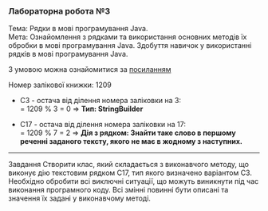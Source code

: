 ### Лабораторна робота №3

Тема: Рядки в мові програмування Java.  
Мета: Ознайомлення з рядками та використання основних методів їх обробки
в мові програмування Java. Здобуття навичок у використанні рядків в
мові програмування Java.

З умовою можна ознайомитися за [посиланням](https://asdjonok.github.io/OOP-SITE/)

Номер залікової книжки: 1209
- С3 - остача від ділення номера заліковки на 3:  
  = 1209 % 3 = 0 => **Тип: StringBuilder**

- С17 - остача від ділення номера заліковки на 17:  
  = 1209 % 7 = 2 => **Дія з рядком: Знайти таке слово в першому реченні заданого тексту, якого не має в жодному з наступних.**

---
Завдання
Створити клас, який складається з виконавчого методу, що виконує дію
текстовим рядком С17, тип якого визначено варіантом С3.  
Необхідно обробити всі виключні ситуації, що можуть виникнути під час виконання
програмного коду. Всі змінні повинні бути описані та значення їх задані у
виконавчому методі.